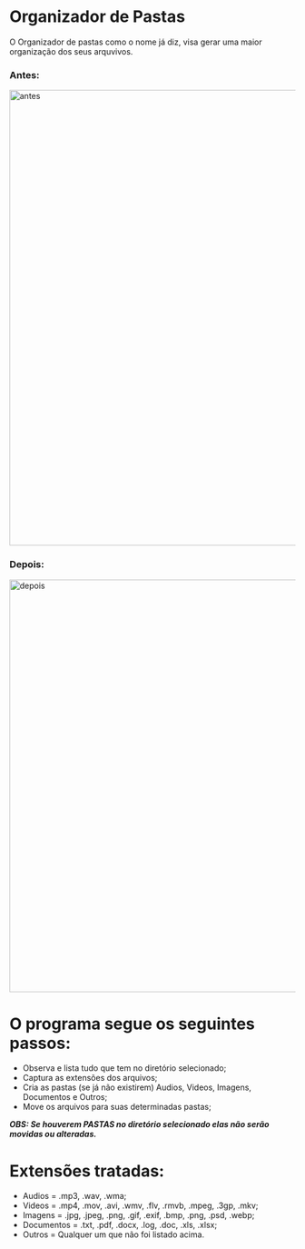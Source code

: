 # Organizador de Pastas
O Organizador de pastas como o nome já diz, visa gerar uma maior organização dos seus arquvivos.

### Antes:
<img width="802" alt="antes" src="https://user-images.githubusercontent.com/52008438/97477272-2c753180-192e-11eb-91e3-53aa4a186c53.PNG">

### Depois:
<img width="726" alt="depois" src="https://user-images.githubusercontent.com/52008438/97477364-4d3d8700-192e-11eb-811a-fdab9ed4a93c.PNG">

# O programa segue os seguintes passos:
- Observa e lista tudo que tem no diretório selecionado;
- Captura as extensões dos arquivos;
- Cria as pastas (se já não existirem) Audios, Videos, Imagens, Documentos e Outros;
- Move os arquivos para suas determinadas pastas;

***OBS: Se houverem PASTAS no diretório selecionado elas não serão movidas ou alteradas.***

# Extensões tratadas:
- Audios = .mp3, .wav, .wma;
- Videos = .mp4, .mov, .avi, .wmv, .flv, .rmvb, .mpeg, .3gp, .mkv;
- Imagens = .jpg, .jpeg, .png, .gif, .exif, .bmp, .png, .psd, .webp;
- Documentos = .txt, .pdf, .docx, .log, .doc, .xls, .xlsx;
- Outros = Qualquer um que não foi listado acima.
